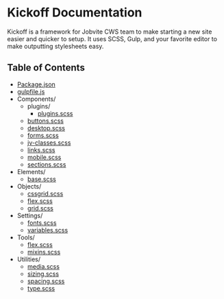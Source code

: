 # Kickoff Documentation

Kickoff is a framework for Jobvite CWS team to make starting a new site easier and quicker to setup. It uses SCSS, Gulp, and your favorite editor to make outputting stylesheets easy.

## Table of Contents
* [Package.json](package.md)
* [gulpfile.js](gulpfile.md)
* Components/
    * plugins/
        * [plugins.scss](components-plugins.md)
    * [buttons.scss](components-buttons.md)
    * [desktop.scss](components-desktop.md)
    * [forms.scss](components-forms.md)
    * [jv-classes.scss](components-jv-classes.md)
    * [links.scss](components-links.md)
    * [mobile.scss](components-mobile.md)
    * [sections.scss](components-sections.md)
* Elements/
    * [base.scss](elements-base.md)
* Objects/
    * [cssgrid.scss](objects-cssgrid.md)
    * [flex.scss](objects-flex.md)
    * [grid.scss](objects-grid.md)
* Settings/
    * [fonts.scss](settings-fonts.md)
    * [variables.scss](settings-variables.md)
* Tools/
    * [flex.scss](tools-flex.md)
    * [mixins.scss](tools-mixins.md)
* Utilities/
    * [media.scss](utilities-media.md)
    * [sizing.scss](utilities-sizing.md)
    * [spacing.scss](utilities-spacing.md)
    * [type.scss](utilities-type.md)